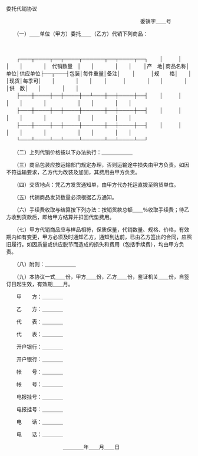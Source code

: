 



委托代销协议



 

　　　　　　　　　　　　　　　　　　　　　　　　　　委销字＿＿号　　

　　（一）＿＿单位（甲方）委托＿＿（乙方）代销下列商品：

　　


　　┌───┬────┬──┬────┬──────┬──┬────┬──┐
　　│　　　│　　　　│　　│　　　　│　代销数量　│　　│　　　　│　　│
　　│产　地│商品名称│单位│供应单位├──┬───┤包装│每件重量│备注│
　　│　　　│规　　格│　　│　　　　│现货│每季可│　　│　　　　│　　│
　　│　　　│　　　　│　　│　　　　│　　│供　数│　　│　　　　│　　│
　　├───┼────┼──┼────┼──┴───┼──┼────┼──┤
　　│　　　│　　　　│　　│　　　　│　　　　　　│　　│　　　　│　　│
　　├───┼────┼──┼────┼──────┼──┼────┼──┤
　　│　　　│　　　　│　　│　　　　│　　　　　　│　　│　　　　│　　│
　　├───┼────┼──┼────┼──────┼──┼────┼──┤
　　│　　　│　　　　│　　│　　　　│　　　　　　│　　│　　　　│　　│
　　└───┴────┴──┴────┴──────┴──┴────┴──┘
　　


　　（二）上列代销价格按以下办法执行：＿＿＿＿＿＿

　　（三）商品包装应按运输部门规定办理，否则运输途中损失由甲方负责。如因不符运输要求，乙方代为改装及加固，其费用由甲方负责。

　　（四）交货地点：凭乙方发货通知单，由甲方代办托运直拨至购货单位。

　　（五）代销商品发货数量必须根据乙方通知。

　　（六）手续费收取与结算按下列办法：按销货款总额＿＿％收取手续费；待乙方收到货款后，即给甲方结算并扣回代垫费用。

　　（七）甲方代销商品应与样品相符，保质保量，代销数量、规格、价格，有效期内如有变更，甲方必须及时通知乙方，通知到达前，已由乙方签出的合同，应照旧履行。如因质量或供应脱节而造成的损失和费用（包括手续费），均由甲方负责。

　　（八）附则：＿＿＿＿＿＿

　　（九）本协议一式＿＿份，甲方＿＿份，乙方＿＿份，鉴证机关＿＿份，自签订日起生效，有效期＿＿月。

　　甲　　方：＿＿＿＿

　　乙　　方：＿＿＿＿

　　代　　表：＿＿＿＿

　　代　　表：＿＿＿＿

　　开户银行：＿＿＿＿

　　开户银行：＿＿＿＿

　　帐　　号：＿＿＿＿

　　帐　　号：＿＿＿＿

　　电报挂号：＿＿＿＿

　　电报挂号：＿＿＿＿

　　电　　话：＿＿＿＿

　　电　　话：＿＿＿＿

　　　　　　　　　　　＿＿＿＿年＿＿月＿＿日